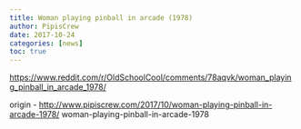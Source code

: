```yaml
---
title: Woman playing pinball in arcade (1978)
author: PipisCrew
date: 2017-10-24
categories: [news]
toc: true
---
```


https://www.reddit.com/r/OldSchoolCool/comments/78aqvk/woman_playing_pinball_in_arcade_1978/

origin - http://www.pipiscrew.com/2017/10/woman-playing-pinball-in-arcade-1978/ woman-playing-pinball-in-arcade-1978